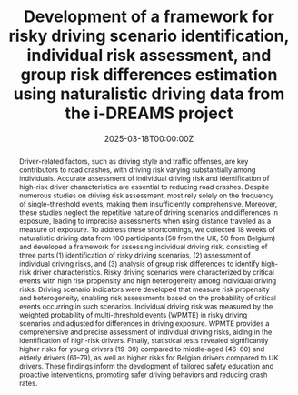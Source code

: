 ---
title: "Development of a framework for risky driving scenario identification, individual risk assessment, and group risk differences estimation using naturalistic driving data from the i-DREAMS project"
authors:
- Yanchao Song *, Veerle Ross, Robert A.C. Ruiter, Tom Brijs, Muhammad Adnan, Muhammad Wisal Khattak, Yongjun Shen, Geert Wets, Kris Brijs
date: "2025-03-18T00:00:00Z"
doi: ""

# Schedule page publish date (NOT publication's date).
publishDate: "2025-03-18T00:00:00Z"

# Publication type.
# Accepts a single type but formatted as a YAML list (for Hugo requirements).
# Enter a publication type from the CSL standard.
publication_types: ["article-journal"]

# Publication name and optional abbreviated publication name.
publication: "*Accident Analysis and Prevention, 215*, 107993"
publication_short: ""

abstract: Driver-related factors, such as driving style and traffic offenses, are key contributors to road crashes, with driving risk varying substantially among individuals. Accurate assessment of individual driving risk and identification of high-risk driver characteristics are essential to reducing road crashes. Despite numerous studies on driving risk assessment, most rely solely on the frequency of single-threshold events, making them insufficiently comprehensive. Moreover, these studies neglect the repetitive nature of driving scenarios and differences in exposure, leading to imprecise assessments when using distance traveled as a measure of exposure. To address these shortcomings, we collected 18 weeks of naturalistic driving data from 100 participants (50 from the UK, 50 from Belgium) and developed a framework for assessing individual driving risk, consisting of three parts (1) identification of risky driving scenarios, (2) assessment of individual driving risks, and (3) analysis of group risk differences to identify high-risk driver characteristics. Risky driving scenarios were characterized by critical events with high risk propensity and high heterogeneity among individual driving risks. Driving scenario indicators were developed that measure risk propensity and heterogeneity, enabling risk assessments based on the probability of critical events occurring in such scenarios. Individual driving risk was measured by the weighted probability of multi-threshold events (WPMTE) in risky driving scenarios and adjusted for differences in driving exposure. WPMTE provides a comprehensive and precise assessment of individual driving risks, aiding in the identification of high-risk drivers. Finally, statistical tests revealed significantly higher risks for young drivers (19–30) compared to middle-aged (46–60) and elderly drivers (61–79), as well as higher risks for Belgian drivers compared to UK drivers. These findings inform the development of tailored safety education and proactive interventions, promoting safer driving behaviors and reducing crash rates.

# Summary. An optional shortened abstract.
summary: The study employed data from the i-DREAMS naturalistic driving experiment to develop an individual driving risk assessment framework.

tags:
- Accident Analysis and Prevention
featured: true

# links:
# - name: ""
#   url: ""
url_pdf: https://doi.org/10.1016/j.aap.2025.107993
url_code: ''
url_dataset: ''
url_poster: ''
url_project: ''
url_slides: ''
url_source: ''
url_video: ''

# Featured image
# To use, add an image named `featured.jpg/png` to your page's folder. 
image:
  caption: ''
  focal_point: ""
  preview_only: false

# Associated Projects (optional).
#   Associate this publication with one or more of your projects.
#   Simply enter your project's folder or file name without extension.
#   E.g. `internal-project` references `content/project/internal-project/index.md`.
#   Otherwise, set `projects: []`.
projects: []

# Slides (optional).
#   Associate this publication with Markdown slides.
#   Simply enter your slide deck's filename without extension.
#   E.g. `slides: "example"` references `content/slides/example/index.md`.
#   Otherwise, set `slides: ""`.
slides: ""
---